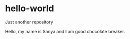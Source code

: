 # hello-world
Just another repository 
<p> Hello, my name is Sanya and I am good chocolate breaker. </p>
